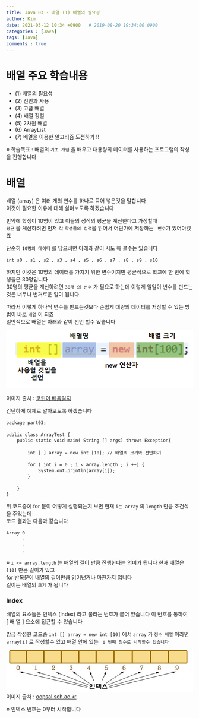 ```yaml
---
title: Java 03 - 배열 (1) 배열의 필요성
author: Kim
date: 2021-03-12 10:34 +0900   # 2019-08-20 19:34:00 0900
categories : [Java]
tags: [Java]
comments : true
---
```


# 배열 주요 학습내용

* (1) 배열의 필요성  
* (2) 선언과 사용
* (3) 고급 배열
* (4) 배열 정렬
* (5) 2차원 배열
* (6) ArrayList
* (7) 배열을 이용한 알고리즘 도전하기 !!

※ 학습목표 : 배열의 `` 기초 개념 `` 을 배우고 대용량의 데이터를 사용하는 프로그램의 작성을 진행합니다<br>


# 배열

배열 (array) 은 여러 개의 변수를 하나로 묶어 넣은것을 말합니다<br>
이것이 필요한 이유에 대해 살펴보도록 하겠습니다<br>

만약에 학생이 10명이 있고 이들의 성적의 평균을 계산한다고 가정할때<br>
`` 평균 `` 을 계산하려면 먼저 각 ``학생들의 성적``을 읽어서 어딘가에 저장하는 `` 변수``가 있어야겠죠<br>

단순히 `` 10명의 데이터 `` 를 담으려면 아래와 같이 시도 해 볼수는 있습니다
```
int s0 , s1 , s2 , s3 , s4 , s5 , s6 , s7 , s8 , s9 , s10
```
하지만 이것은 10명의 데이터를 가지기 위한 변수이지만 평균적으로 학교에 한 반에 학생들은 30명입니다<br>
30명의 평균을 계산하려면 `` 30개 의 변수 `` 가 필요로 하는데 이렇게 일일이 변수를 만드는것은 너무나 번거로운 일이 됩니다<br>

따라서 이렇게 하나씩 변수를 만드는것보다 손쉽게 대량의 데이터를 저장할 수 있는 방법이 바로 `` 배열 `` 이 되죠<br>
일반적으로 배열은 아래와 같이 선언 할수 있습니다<br>

<img src = "/post/images/array.png">

이미지 출처 : <a href = "https://korin-learning.tistory.com/56">코린이 배움일지</a>

간단하게 예제로 알아보도록 하겠습니다<br>
```
package part03;

public class ArrayTest {
    public static void main( String [] args) throws Exception{

        int [ ] array = new int [10]; // 배열의 크기와 선언하기

        for ( int i = 0 ; i < array.length ; i ++) {
            System.out.println(array[i]);
        }

    }
}
```

위 코드중에 for 문이 어떻게 실행되는지 보면 현재 `` i는 array `` 의 `` length `` 만큼 조건식을 주었는데<br>
코드 결과는 다음과 같습니다<br>

```
Array 0
      .
      .
      .
```

※ `` i <= array.length `` 는 배열의 길이 만큼 진행한다는 의미가 됩니다 현재 배열은 `` [10] `` 만큼 길이가 있고<br>
  for 반복문이 배열의 길이만큼 읽어낸거나 마찬가지 입니다<br>
  길이는 배열의 ``크기`` 가 됩니다


### Index

배열의 요소들은 인덱스 (index) 라고 불리는 번호가 붙어 있습니다 이 번호를 통하여<br>
[ 배 열 ] 요소에 접근할 수 있습니다<br>

방금 작성한 코드중 `` int [] array = new int [10] `` 에서 `` array `` 가 `` 정수 배열 `` 이라면 <br>
`` array[i] `` 로 작성할수 있고 배열 안에 있는 `` i 번째 정수로 시작할수 있습니다``

<img src = "/post/images/index.png"><br>
이미지 출처 : <a href = "http://oopsla.sch.ac.kr/lecture/c/ju10/chap_10-2.htm">oopsal.sch.ac.kr</a>

※ 인덱스 번호는 0부터 시작합니다
